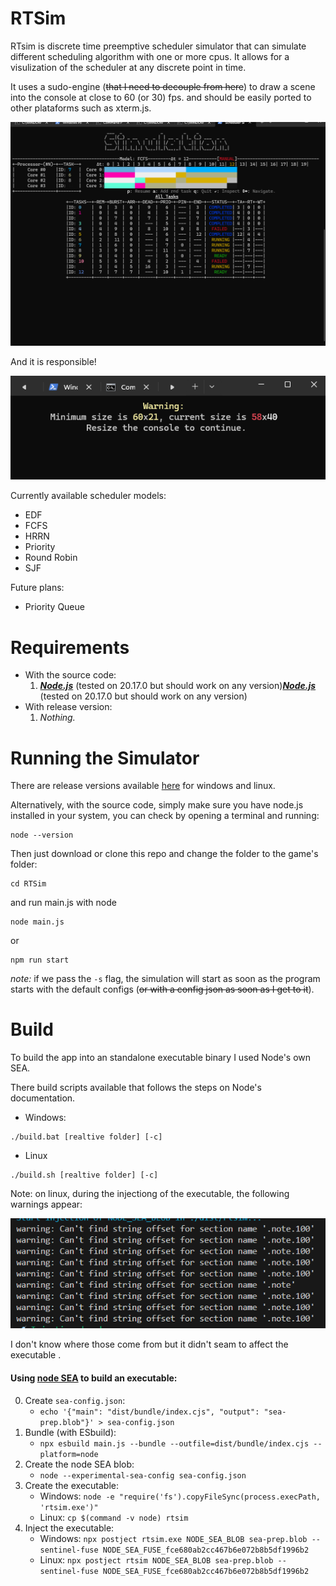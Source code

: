 # RTSim

RTsim is discrete time preemptive scheduler simulator that can simulate different scheduling algorithm with one or more cpus. It allows for a visulization of the scheduler at any discrete point in time.

It uses a sudo-engine (~~that I need to decouple from here~~) to draw a scene into the console at close to 60 (or 30) fps. and should be easily ported to other plataforms such as xterm.js.

![1748068650195](image/Readme/1748068650195.png)

And it is responsible!

![1748069926791](image/Readme/1748069926791.png)

Currently available scheduler models:

* EDF
* FCFS
* HRRN
* Priority
* Round Robin
* SJF

Future plans:

* Priority Queue

# Requirements

* With the source code:
  1. ***[Node.js](https://nodejs.org/pt)*** (tested on 20.17.0 but should work on any version)***[Node.js](https://nodejs.org/pt)*** (tested on 20.17.0 but should work on any version)
* With release version:
  1. *Nothing.*

# Running the Simulator

There are release versions available [here](/released "Release binaries") for windows and linux.

Alternatively, with the source code, simply make sure you have node.js installed in your system, you can check by opening a terminal and running:

```shell
node --version
```

Then just download or clone this repo and change the folder to the game's folder:

```shell
cd RTSim
```

and run main.js with node

```shell
node main.js
```

or

```shell
npm run start
```

*note:* if we pass the `-s` flag, the simulation will start as soon as the program starts with the default configs (~~or with a config json as soon as I get to it~~).

# Build

To build the app into an standalone executable binary I used Node's own SEA.

There build scripts available that follows the steps on Node's documentation.

* Windows:

```shell
./build.bat [realtive folder] [-c]
```

* Linux

```shell
./build.sh [realtive folder] [-c]
```

Note: on linux, during the injectiong of the executable, the following warnings appear:

![1746375077163](image/Readme/1746375077163.png)

I don't know where those come from but
it didn't seam to affect the executable .

#### Using [node SEA](https://nodejs.org/api/single-executable-applications.html) to build an executable:

0. Create `sea-config.json`:
   * ``echo '{"main": "dist/bundle/index.cjs", "output": "sea-prep.blob"}' > sea-config.json``
1. Bundle (with ESbuild):
   * ``npx esbuild main.js --bundle --outfile=dist/bundle/index.cjs --platform=node``
2. Create the node SEA blob:
   * ``node --experimental-sea-config sea-config.json``
3. Create the executable:
   * Windows: ``node -e "require('fs').copyFileSync(process.execPath, 'rtsim.exe')"``
   * Linux: ``cp $(command -v node) rtsim``
4. Inject the executable:
   * Windows: ``npx postject rtsim.exe NODE_SEA_BLOB sea-prep.blob --sentinel-fuse NODE_SEA_FUSE_fce680ab2cc467b6e072b8b5df1996b2``
   * Linux: ``npx postject rtsim NODE_SEA_BLOB sea-prep.blob --sentinel-fuse NODE_SEA_FUSE_fce680ab2cc467b6e072b8b5df1996b2 ``
